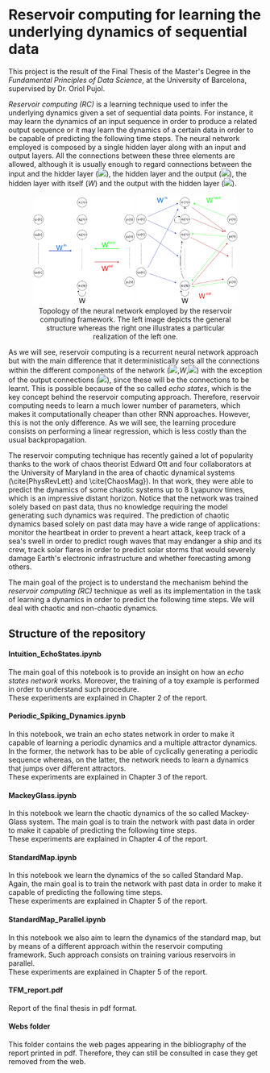 # Reservoir computing for learning the underlying dynamics of sequential data

This project is the result of the Final Thesis of the Master's Degree in the _Fundamental Principles of Data Science_, at the University of Barcelona, supervised by Dr. Oriol Pujol.

_Reservoir computing (RC)_ is a learning technique used to infer the underlying dynamics given a set of sequential data points. For instance, it may learn the dynamics of an input sequence in order to produce a related output sequence or it may learn the dynamics of a certain data in order to be capable of predicting the following time steps. The neural network employed is composed by a single hidden layer along with an input and output layers. All the connections between these three elements are allowed, although it is usually enough to regard connections between the input and the hidder layer (<img src="https://render.githubusercontent.com/render/math?math=W^\text{in}">), the hidden layer and the output (<img src="https://render.githubusercontent.com/render/math?math=W^\text{out}">), the hidden layer with itself (_W_) and the output with the hidden layer (<img src="https://render.githubusercontent.com/render/math?math=W^\text{back}">).

<center>
<figure class="image">
<img src="Images/EchoStateBasic.png" alt="EchoStateBasic" width="200"/>
<img src="Images/EchoStateBasic2.png" alt="EchoStateBasic" width="200"/>
<figcaption>Topology of the neural network employed by the reservoir computing framework. The left image depicts the general structure whereas the right one illustrates a particular realization of the left one.</figcaption>
</figure>
</center>

As we will see, reservoir computing is a recurrent neural network approach but with the main difference that it deterministically sets all the connections within the different components of the network (<img src="https://render.githubusercontent.com/render/math?math=W^\text{in}">,_W_,<img src="https://render.githubusercontent.com/render/math?math=W^\text{back}">) with the exception of the output connections (<img src="https://render.githubusercontent.com/render/math?math=W^\text{out}">), since these will be the connections to be learnt. This is possible because of the so called _echo states_, which is the key concept behind the reservoir computing approach. Therefore, reservoir computing needs to learn a much lower number of parameters, which makes it computationally cheaper than other RNN approaches. However, this is not the only difference. As we will see, the learning procedure consists on performing a linear regression, which is less costly than the usual backpropagation.

The reservoir computing technique has recently gained a lot of popularity thanks to the work of chaos theorist Edward Ott and four collaborators at the University of Maryland in the area of chaotic dynamical systems (\cite{PhysRevLett} and \cite{ChaosMag}). In that work, they were able to predict the dynamics of some chaotic systems up to 8 Lyapunov times, which is an impressive distant horizon. Notice that the network was trained solely based on past data, thus no knowledge requiring the model generating such dynamics was required. The prediction of chaotic dynamics based solely on past data may have a wide range of applications: monitor the heartbeat in order to prevent a heart attack, keep track of a sea's swell in order to predict rough waves that may endanger a ship and its crew, track solar flares in order to predict solar storms that would severely damage Earth's electronic infrastructure and whether forecasting among others.

The main goal of the project is to understand the mechanism behind the _reservoir computing (RC)_ technique as well as its implementation in the task of learning a dynamics in order to predict the following time steps. We will deal with chaotic and non-chaotic dynamics.

## Structure of the repository

#### Intuition_EchoStates.ipynb
The main goal of this notebook is to provide an insight on how an _echo states network_ works. Moreover, the training of a toy example is performed in order to understand such procedure. <br>
These experiments are explained in Chapter 2 of the report.

#### Periodic_Spiking_Dynamics.ipynb
In this notebook, we train an echo states network in order to make it capable of learning a periodic dynamics and a multiple attractor dynamics. In the former, the network has to be able of cyclically generating a periodic sequence whereas, on the latter, the network needs to learn a dynamics that jumps over different attractors.<br>
These experiments are explained in Chapter 3 of the report.

#### MackeyGlass.ipynb
In this notebook we learn the chaotic dynamics of the so called Mackey-Glass system. The main goal is to train the network with past data in order to make it capable of predicting the following time steps. <br>
These experiments are explained in Chapter 4 of the report.

#### StandardMap.ipynb
In this notebook we learn the dynamics of the so called Standard Map. Again, the main goal is to train the network with past data in order to make it capable of predicting the following time steps. <br>
These experiments are explained in Chapter 5 of the report.

#### StandardMap_Parallel.ipynb
In this notebook we also aim to learn the dynamics of the standard map, but by means of a different approach within the reservoir computing framework. Such approach consists on training various reservoirs in parallel. <br>
These experiments are explained in Chapter 5 of the report.

#### TFM_report.pdf
Report of the final thesis in pdf format.

#### Webs folder
This folder contains the web pages appearing in the bibliography of the report printed in pdf. Therefore, they can still be consulted in case they get removed from the web.
